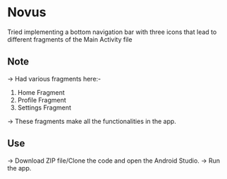 # Novus
Tried implementing a bottom navigation bar with three icons that lead to different fragments of the Main Activity file

## Note 
-> Had various fragments here:- 
1) Home Fragment 
2) Profile Fragment 
3) Settings Fragment 

-> These fragments make all the functionalities in the app. 

## Use 
-> Download ZIP file/Clone the code and open the Android Studio. 
-> Run the app.

